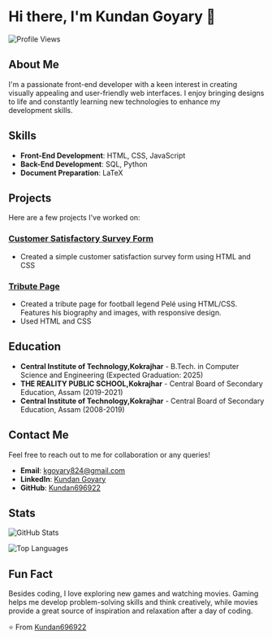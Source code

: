 # Hi there, I'm Kundan Goyary 👋

![Profile Views](https://komarev.com/ghpvc/?Kundan696922=Kundan696922&color=brightgreen)

## About Me

I'm a passionate front-end developer with a keen interest in creating visually appealing and user-friendly web interfaces. I enjoy bringing designs to life and constantly learning new technologies to enhance my development skills.

## Skills

- **Front-End Development**: HTML, CSS, JavaScript
- **Back-End Development**: SQL, Python
- **Document Preparation**: LaTeX

## Projects

Here are a few projects I've worked on:

### [Customer Satisfactory Survey Form](https://github.com/Kundan696922/Customer_satisfaction_survey_form.git)
- Created a simple customer satisfaction survey form using HTML and CSS

### [Tribute Page](https://github.com/Kundan696922/Tribute_page.git)
- Created a tribute page for football legend Pelé using HTML/CSS. Features his biography and images, with responsive design.
- Used HTML and CSS

## Education

- **Central Institute of Technology,Kokrajhar** - B.Tech. in Computer Science and Engineering (Expected Graduation: 2025)
- **THE REALITY PUBLIC SCHOOL,Kokrajhar** -  Central Board of Secondary Education, Assam (2019-2021)
- **Central Institute of Technology,Kokrajhar** -  Central Board of Secondary Education, Assam (2008-2019) 

## Contact Me

Feel free to reach out to me for collaboration or any queries!

- **Email**: kgoyary824@gmail.com
- **LinkedIn**: [Kundan Goyary](https://www.linkedin.com/in/kundan-goyary/)
- **GitHub**: [Kundan696922](https://github.com/Kundan696922)

## Stats

![GitHub Stats](https://github-readme-stats.vercel.app/api?username=Kundan696922&show_icons=true&theme=radical)

![Top Languages](https://github-readme-stats.vercel.app/api/top-langs/?username=Kundan696922&layout=compact&theme=radical)

## Fun Fact

Besides coding, I love exploring new games and watching movies. Gaming helps me develop problem-solving skills and think creatively, while movies provide a great source of inspiration and relaxation after a day of coding.

⭐️ From [Kundan696922](https://github.com/Kundan696922)
